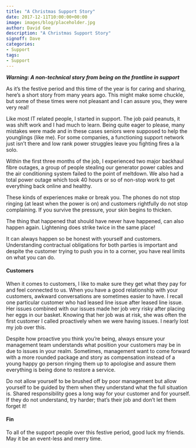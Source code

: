 ```yaml
---
title: "A Christmas Support Story"
date: 2017-12-11T10:00:00+00:00
image: images/blog/placeholder.jpg
author: David Gee
description: "A Christmas Support Story"
signoff: Dave
categories:
- Support
tags:
- Support
---
```


__*Warning: A non-technical story from being on the frontline in support*__

As it’s the festive period and this time of the year is for caring and sharing, here’s a short story from many years ago. This might make some chuckle, but some of these times were not pleasant and I can assure you, they were very real!

Like most IT related people, I started in support. The job paid peanuts, it was shift work and I had much to learn. Being quite eager to please, many mistakes were made and in these cases seniors were supposed to help the younglings (like me). For some companies, a functioning support network just isn’t there and low rank power struggles leave you fighting fires a la solo.

Within the first three months of the job, I experienced two major backhaul fibre outages, a group of people stealing our generator power cables and the air conditioning system failed to the point of meltdown. We also had a total power outage which took 40 hours or so of non-stop work to get everything back online and healthy.

These kinds of experiences make or break you. The phones do not stop ringing (at least when the power is on) and customers rightfully do not stop complaining. If you survive the pressure, your skin begins to thicken.

The thing that happened that should have never have happened, can also happen again. Lightening does strike twice in the same place!

It can always happen so be honest with yourself and customers. Understanding contractual obligations for both parties is important and despite the customer trying to push you in to a corner, you have real limits on what you can do.

#### Customers

When it comes to customers, I like to make sure they get what they pay for and feel connected to us. When you have a good relationship with your customers, awkward conversations are sometimes easier to have. I recall one particular customer who had leased line issue after leased line issue. Her issues combined with our issues made her job very risky after placing her eggs in our basket. Knowing that her job was at risk, she was often the first customer I called proactively when we were having issues. I nearly lost my job over this.

Despite how proactive you think you’re being, always ensure your management team understands what position your customers may be in due to issues in your realm. Sometimes, management want to come forward with a more rounded package and story as compensation instead of a young happy go person ringing them up to apologise and assure them everything is being done to restore a service.

Do not allow yourself to be brushed off by poor management but allow yourself to be guided by them when they understand what the full situation is. Shared responsibility goes a long way for your customer and for yourself. If they do not understand, try harder; that’s their job and don’t let them forget it!

#### Fin

To all of the support people over this festive period, good luck my friends. May it be an event-less and merry time.